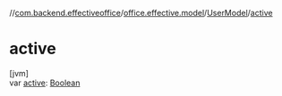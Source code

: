 //[com.backend.effectiveoffice](../../../index.md)/[office.effective.model](../index.md)/[UserModel](index.md)/[active](active.md)

# active

[jvm]\
var [active](active.md): [Boolean](https://kotlinlang.org/api/latest/jvm/stdlib/kotlin/-boolean/index.html)
